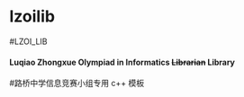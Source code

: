 lzoilib
=======

#LZOI_LIB 
#### Luqiao Zhongxue Olympiad in Informatics <del>Librarian</del> Library
#路桥中学信息竞赛小组专用 c++ 模板
